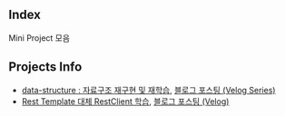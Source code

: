 ## Index

Mini Project 모음

## Projects Info 

- [data-structure : 자료구조 재구현 및 재학습](https://github.com/rookedsysc/helloworld/tree/main/data-structure), [블로그 포스팅 (Velog Series)](https://velog.io/@rookedsysc/series/%EC%9E%90%EB%A3%8C%EA%B5%AC%EC%A1%B0)
- [Rest Template 대체 RestClient 학습](https://github.com/rookedsysc/helloworld/tree/main/open-api-request), [블로그 포스팅 (Velog)](https://velog.io/@rookedsysc/Spring%EC%97%90%EC%84%9C-%EC%99%B8%EB%B6%80-API-%EC%9A%94%EC%B2%ADRestClient-Object-Mapping)
